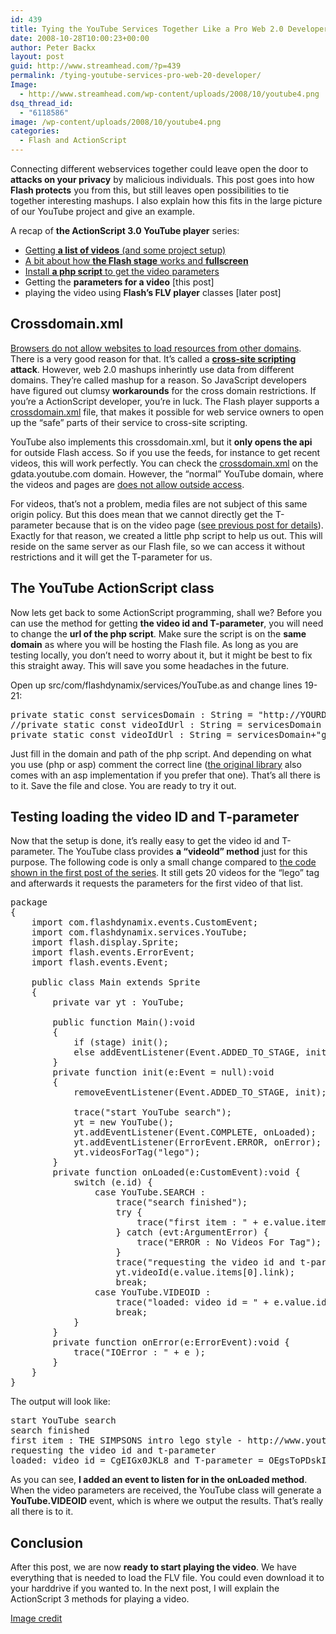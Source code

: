 ```yaml
---
id: 439
title: Tying the YouTube Services Together Like a Pro Web 2.0 Developer
date: 2008-10-28T10:00:23+00:00
author: Peter Backx
layout: post
guid: http://www.streamhead.com/?p=439
permalink: /tying-youtube-services-pro-web-20-developer/
Image:
  - http://www.streamhead.com/wp-content/uploads/2008/10/youtube4.png
dsq_thread_id:
  - "6118586"
image: /wp-content/uploads/2008/10/youtube4.png
categories:
  - Flash and ActionScript
---
```

Connecting different webservices together could leave open the door to **attacks on your privacy** by malicious individuals. This post goes into how **Flash protects** you from this, but still leaves open possibilities to tie together interesting mashups. I also explain how this fits in the large picture of our YouTube project and give an example.

A recap of **the ActionScript 3.0 YouTube player** series:

  * <a title="Little Known Way to Create a Fully Customizable ActionScript 3.0 YouTube Player - Streamhead" href="../create-fully-customizable-actionscript-30-youtube-player/" target="_blank">Getting <strong>a list of videos</strong> (and some project setup)</a>
  * <a title="what you should know about flash.display.StageScaleMode" href="http://www.streamhead.com/flash-developer-flashdisplaystagescalemode/" target="_blank">A bit about how <strong>the Flash stage</strong> works and <strong>fullscreen</strong></a>
  * <a title="The YouTube Flash FLV secret you should know" href="http://www.streamhead.com/youtube-flash-video-flv-secret/" target="_blank">Install <strong>a php script</strong> to get the video parameters<br /> </a>
  * Getting the **parameters for a video** [this post]
  * playing the video using **Flash’s FLV player** classes [later post]

## Crossdomain.xml

<a title="Same origin policy" href="http://en.wikipedia.org/wiki/Same_origin_policy" target="_blank">Browsers do not allow websites to load resources from other domains</a>. There is a very good reason for that. It&#8217;s called a **<a title="Cross-site Scripting - Wikipedia" href="http://en.wikipedia.org/wiki/Cross_site_scripting" target="_blank">cross-site scripting</a> attack**. However, web 2.0 mashups inherintly use data from different domains. They&#8217;re called mashup for a reason. So JavaScript developers have figured out clumsy **workarounds** for the cross domain restrictions. If you&#8217;re a ActionScript developer, you&#8217;re in luck. The Flash player supports a <a title="Flash cross-domain policy files" href="http://blogs.adobe.com/stateofsecurity/2007/07/crossdomain_policy_files_1.html" target="_blank">crossdomain.xml</a> file, that makes it possible for web service owners to open up the &#8220;safe&#8221; parts of their service to cross-site scripting.

YouTube also implements this crossdomain.xml, but it **only opens the api** for outside Flash access. So if you use the feeds, for instance to get recent videos, this will work perfectly. You can check the <a href="http://gdata.youtube.com/crossdomain.xml" target="_blank">crossdomain.xml</a> on the gdata.youtube.com domain. However, the &#8220;normal&#8221; YouTube domain, where the videos and pages are <a href="http://youtube.com/crossdomain.xml" target="_blank">does not allow outside access</a>.

For videos, that&#8217;s not a problem, media files are not subject of this same origin policy. But this does mean that we cannot directly get the T-parameter because that is on the video page (<a title="The YouTube Flash FLV secret you should know" href="http://www.streamhead.com/youtube-flash-video-flv-secret/" target="_blank">see previous post for details</a>). Exactly for that reason, we created a little php script to help us out. This will reside on the same server as our Flash file, so we can access it without restrictions and it will get the T-parameter for us.

## The YouTube ActionScript class

Now lets get back to some ActionScript programming, shall we? Before you can use the method for getting **the video id and T-parameter**, you will need to change the **url of the php script**. Make sure the script is on the **same domain** as where you will be hosting the Flash file. As long as you are testing locally, you don&#8217;t need to worry about it, but it might be best to fix this straight away. This will save you some headaches in the future.

Open up src/com/flashdynamix/services/YouTube.as and change lines 19-21:

<pre lang="ActionScript">private static const servicesDomain : String = "http://YOURDOMAIN/YOURPATH/";
//private static const videoIdUrl : String = servicesDomain + "getVideoId.aspx";
private static const videoIdUrl : String = servicesDomain+"getVideoId.php";</pre>

Just fill in the domain and path of the php script. And depending on what you use (php or asp) comment the correct line (<a title="YouTube Flash AS3 API" href="http://www.lostinactionscript.com/blog/index.php/2007/10/13/flash-you-tube-api/" target="_blank">the original library</a> also comes with an asp implementation if you prefer that one). That&#8217;s all there is to it. Save the file and close. You are ready to try it out.

## Testing loading the video ID and T-parameter

Now that the setup is done, it&#8217;s really easy to get the video id and T-parameter. The YouTube class provides **a &#8220;videoId&#8221; method** just for this purpose. The following code is only a small change compared to <a title="Creating a fully customizable AS3 YouTube player" href="http://www.streamhead.com/create-fully-customizable-actionscript-30-youtube-player/" target="_blank">the code shown in the first post of the series</a>. It still gets 20 videos for the &#8220;lego&#8221; tag and afterwards it requests the parameters for the first video of that list.

<pre lang="ActionScript">package
{
	import com.flashdynamix.events.CustomEvent;
	import com.flashdynamix.services.YouTube;
	import flash.display.Sprite;
	import flash.events.ErrorEvent;
	import flash.events.Event;

	public class Main extends Sprite
	{
		private var yt : YouTube;

		public function Main():void
		{
			if (stage) init();
			else addEventListener(Event.ADDED_TO_STAGE, init);
		}
		private function init(e:Event = null):void
		{
			removeEventListener(Event.ADDED_TO_STAGE, init);

			trace("start YouTube search");
			yt = new YouTube();
			yt.addEventListener(Event.COMPLETE, onLoaded);
			yt.addEventListener(ErrorEvent.ERROR, onError);
			yt.videosForTag("lego");
		}
		private function onLoaded(e:CustomEvent):void {
			switch (e.id) {
				case YouTube.SEARCH :
					trace("search finished");
					try {
						trace("first item : " + e.value.items[0].title + " - " + e.value.items[0].link);
					} catch (evt:ArgumentError) {
						trace("ERROR : No Videos For Tag");
					}
					trace("requesting the video id and t-parameter");
					yt.videoId(e.value.items[0].link);
					break;
				case YouTube.VIDEOID :
					trace("loaded: video id = " + e.value.id + " and T-parameter = "+e.value.t);
					break;
			}
		}
		private function onError(e:ErrorEvent):void {
			trace("IOError : " + e );
		}
	}
}</pre>

The output will look like:

<pre>start YouTube search
search finished
first item : THE SIMPSONS intro lego style - http://www.youtube.com/watch?v=CgEIGx0JKL8
requesting the video id and t-parameter
loaded: video id = CgEIGx0JKL8 and T-parameter = OEgsToPDskIt_LVCPsgv_hVr5d7DIs6U</pre>

As you can see, **I added an event to listen for in the onLoaded method**. When the video parameters are received, the YouTube class will generate a **YouTube.VIDEOID** event, which is where we output the results. That&#8217;s really all there is to it.

## Conclusion

After this post, we are now **ready to start playing the video**. We have everything that is needed to load the FLV file. You could even download it to your harddrive if you wanted to. In the next post, I will explain the ActionScript 3 methods for playing a video.

<a title="original picture" href="http://flickr.com/photos/krazydad/212545979/" target="_blank">Image credit</a>

<!-- AddThis Advanced Settings generic via filter on the_content -->

<!-- AddThis Share Buttons generic via filter on the_content -->